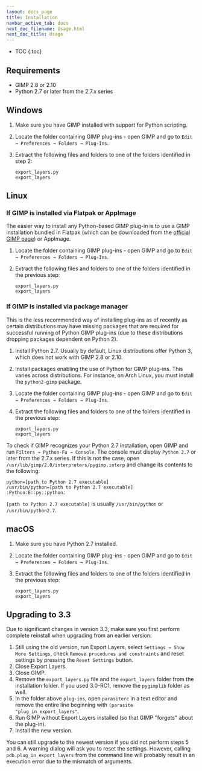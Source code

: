 ```yaml
---
layout: docs_page
title: Installation
navbar_active_tab: docs
next_doc_filename: Usage.html
next_doc_title: Usage
---
```


* TOC
{:toc}

Requirements
------------

* GIMP 2.8 or 2.10
* Python 2.7 or later from the 2.7.x series


Windows
-------

1. Make sure you have GIMP installed with support for Python scripting.
2. Locate the folder containing GIMP plug-ins - open GIMP and go to `Edit → Preferences → Folders → Plug-Ins`.
3. Extract the following files and folders to one of the folders identified in step 2:

       export_layers.py
       export_layers


Linux
-----

### If GIMP is installed via Flatpak or AppImage

The easier way to install any Python-based GIMP plug-in is to use a GIMP installation bundled in Flatpak (which can be downloaded from the [official GIMP page](https://www.gimp.org/downloads/)) or AppImage.

1. Locate the folder containing GIMP plug-ins - open GIMP and go to `Edit → Preferences → Folders → Plug-Ins`.
2. Extract the following files and folders to one of the folders identified in the previous step:

       export_layers.py
       export_layers


### If GIMP is installed via package manager

This is the less recommended way of installing plug-ins as of recently as certain distributions may have missing packages that are required for successful running of Python GIMP plug-ins (due to these distributions dropping packages dependent on Python 2).

1. Install Python 2.7.
   Usually by default, Linux distributions offer Python 3, which does not work with GIMP 2.8 or 2.10.
2. Install packages enabling the use of Python for GIMP plug-ins.
	 This varies across distributions.
	 For instance, on Arch Linux, you must install the `python2-gimp` package.
3. Locate the folder containing GIMP plug-ins - open GIMP and go to `Edit → Preferences → Folders → Plug-Ins`.
4. Extract the following files and folders to one of the folders identified in the previous step:

       export_layers.py
       export_layers

To check if GIMP recognizes your Python 2.7 installation, open GIMP and run `Filters → Python-Fu → Console`.
The console must display `Python 2.7` or later from the 2.7.x series.
If this is not the case, open `/usr/lib/gimp/2.0/interpreters/pygimp.interp` and change its contents to the following:

    python=[path to Python 2.7 executable]
    /usr/bin/python=[path to Python 2.7 executable]
    :Python:E::py::python:

`[path to Python 2.7 executable]` is usually `/usr/bin/python` or `/usr/bin/python2.7`.


macOS
-----

1. Make sure you have Python 2.7 installed.
2. Locate the folder containing GIMP plug-ins - open GIMP and go to `Edit → Preferences → Folders → Plug-Ins`.
3. Extract the following files and folders to one of the folders identified in the previous step:

       export_layers.py
       export_layers


Upgrading to 3.3 <a name="Upgrading-from-Earlier-Versions"></a>
----------------

Due to significant changes in version 3.3, make sure you first perform complete reinstall when upgrading from an earlier version:

1. Still using the old version, run Export Layers, select `Settings → Show More Settings`, check `Remove procedures and constraints` and reset settings by pressing the `Reset Settings` button.
2. Close Export Layers.
3. Close GIMP.
4. Remove the `export_layers.py` file and the `export_layers` folder from the installation folder.
   If you used 3.0-RC1, remove the `pygimplib` folder as well.
5. In the folder above `plug-ins`, open `parasiterc` in a text editor and remove the entire line beginning with `(parasite "plug_in_export_layers"`.
6. Run GIMP without Export Layers installed (so that GIMP "forgets" about the plug-in).
7. Install the new version.

You can still upgrade to the newest version if you did not perform steps 5 and 6.
A warning dialog will ask you to reset the settings.
However, calling `pdb.plug_in_export_layers` from the command line will probably result in an execution error due to the mismatch of arguments.
